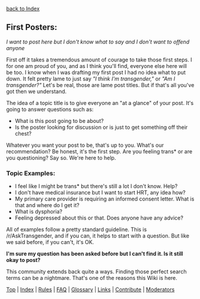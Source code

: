 [back to Index](https://github.com/MissTeapot/LGBT-Wikis/blob/main/github_wiki/asktransgender/index.md)

## First Posters:

*I want to post here but I don't know what to say and I don't want to offend anyone*

First off it takes a tremendous amount of courage to take those first steps. I for one am proud of you, and as I think you'll find, everyone else here will be too. I know when I was drafting my first post I had no idea what to put down. It felt pretty lame to just say *"I think I'm transgender,"* or *"Am I transgender?"* Let's be real, those are lame post titles. But if that's all you've got then we understand.

The idea of a topic title is to give everyone an "at a glance" of your post. It's going to answer questions such as:

* What is this post going to be about?
* Is the poster looking for discussion or is just to get something off their chest?

Whatever you want your post to be, that's up to you. What's our recommendation? Be honest, it's the first step. Are you feeling trans* or are you questioning? Say so. We're here to help.

### Topic Examples:

* I feel like I might be trans* but there's still a lot I don't know. Help?
* I don't have medical insurance but I want to start HRT, any idea how?
* My primary care provider is requiring an informed consent letter. What is that and where do I get it?
* What is dysphoria?
* Feeling depressed about this or that. Does anyone have any advice?

All of examples follow a pretty standard guideline. This is /r/AskTransgender, and if you can, it helps to start with a question. But like we said before, if you can't, it's OK.

**I'm sure my question has been asked before but I can't find it. Is it still okay to post?**

This community extends back quite a ways. Finding those perfect search terms can be a nightmare. That's one of the reasons this Wiki is here.

[Top](https://github.com/MissTeapot/LGBT-Wikis/blob/main/github_wiki/asktransgender/genderedslurs.md) | [Index](https://github.com/MissTeapot/LGBT-Wikis/blob/main/github_wiki/asktransgender/index.md) | [Rules](https://github.com/MissTeapot/LGBT-Wikis/blob/main/github_wiki/asktransgender/rules.md) | [FAQ](https://github.com/MissTeapot/LGBT-Wikis/blob/main/github_wiki/asktransgender/faq.md) | [Glossary](https://github.com/MissTeapot/LGBT-Wikis/blob/main/github_wiki/asktransgender/glossary.md) | [Links](https://github.com/MissTeapot/LGBT-Wikis/blob/main/github_wiki/asktransgender/linked.md) | [Contribute](https://github.com/MissTeapot/LGBT-Wikis/blob/main/github_wiki/asktransgender/contribute.md) | [Moderators](http://www.reddit.com/message/compose?to=%2Fr%2Fasktransgender)